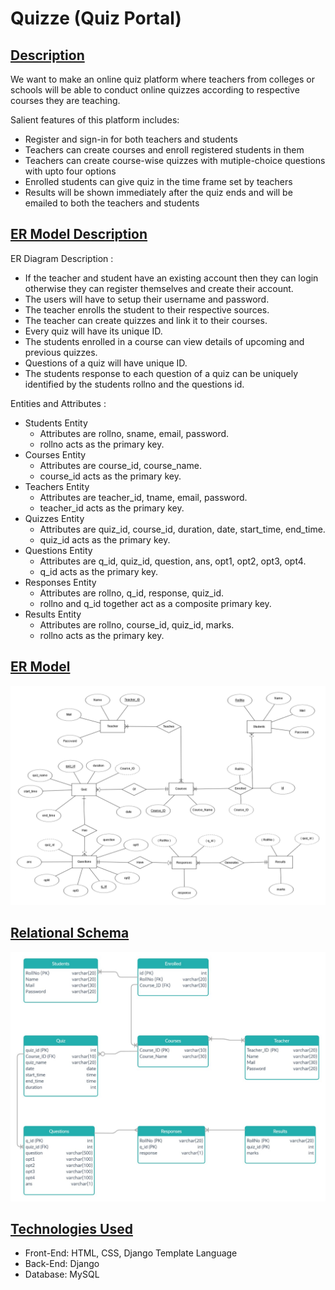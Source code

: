 # Quizze (Quiz Portal)
## [Description](https://github.com/avnishranwa7/Quiz/blob/main/Description)
We want to make an online quiz platform where teachers from colleges or schools will be able to conduct online quizzes according to respective courses they are teaching.

Salient features of this platform includes:
- Register and sign-in for both teachers and students
- Teachers can create courses and enroll registered students in them
- Teachers can create course-wise quizzes with mutiple-choice questions with upto four options
- Enrolled students can give quiz in the time frame set by teachers
- Results will be shown immediately after the quiz ends and will be emailed to both the teachers and students
## [ER Model Description](https://github.com/avnishranwa7/Quiz/blob/main/ER%20Model%20Description)
ER Diagram Description :
-	If the teacher and student have an existing account then they can login otherwise they can register themselves and create their account.
-	The users will have to setup their username and password.
-	The teacher enrolls the student to their respective sources.
-	The teacher can create quizzes and link it to their courses.
-	Every quiz will have its unique ID.
-	The students enrolled in a course can view details of upcoming and previous quizzes.
-	Questions of a quiz will have unique ID.
-	The students response to each question of a quiz can be uniquely identified by the students rollno and the questions id.

Entities and Attributes : 
- Students Entity 
  - Attributes are rollno, sname, email, password.
  - rollno acts as the primary key.
- Courses Entity 
  - Attributes are course_id, course_name.
  - course_id acts as the primary key.
- Teachers Entity
  - Attributes are teacher_id, tname, email, password.
  - teacher_id acts as the primary key.
- Quizzes Entity
  - Attributes are quiz_id, course_id, duration, date, start_time, end_time.
  - quiz_id acts as the primary key.
- Questions Entity
  - Attributes are q_id, quiz_id, question, ans, opt1, opt2, opt3, opt4.
  - q_id acts as the primary key.
- Responses Entity 
  - Attributes are rollno, q_id, response, quiz_id.
  - rollno and q_id together act as a composite primary key.
- Results Entity 
  - Attributes are rollno, course_id, quiz_id, marks.
  - rollno acts as the primary key.
## [ER Model](https://github.com/avnishranwa7/Quiz/blob/main/ER%20Model.png)
![alt text](https://github.com/avnishranwa7/Quiz/blob/main/ER%20Model.png)
## [Relational Schema](https://github.com/avnishranwa7/Quiz/blob/main/Relational%20Schema.jpeg)
![alt text](https://github.com/avnishranwa7/Quiz/blob/main/Relational%20Schema.jpeg)
## [Technologies Used](https://github.com/avnishranwa7/Quiz/blob/main/Technologies%20Used)
- Front-End: HTML, CSS, Django Template Language
- Back-End: Django
- Database: MySQL

